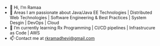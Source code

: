 - 👋 Hi, I’m Ramaa
- 👀 Areas I am passionate about Java/Java EE Technologies | Distributed Web Technologies |
     Software Engineering & Best Practices | System Desgin | DevOps | Cloud
- 🌱 I’m currently learning Rx Programming | CI/CD pipelines | Infrastrucure as Code | AWS
- 📫 Contact me at rkramadhevi@gmail.com

<!---
EngineeringWithRamaa/EngineeringWithRamaa is a ✨ special ✨ repository because its `README.md` (this file) appears on your GitHub profile.
You can click the Preview link to take a look at your changes.
--->
